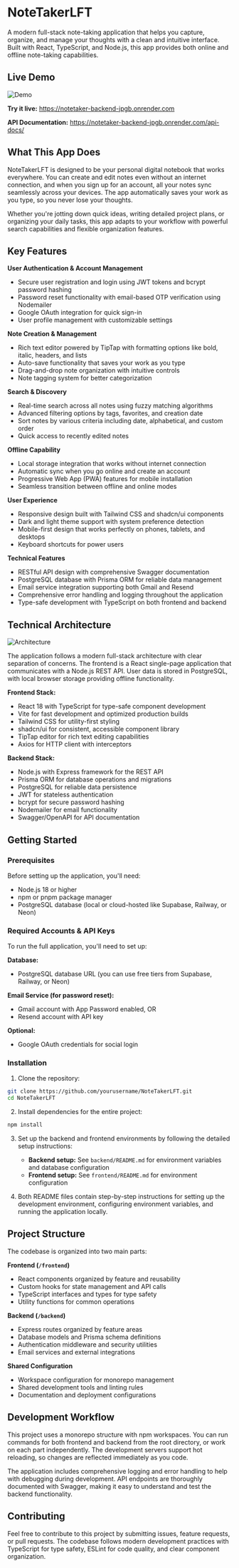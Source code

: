 # NoteTakerLFT

A modern full-stack note-taking application that helps you capture, organize, and manage your thoughts with a clean and intuitive interface. Built with React, TypeScript, and Node.js, this app provides both online and offline note-taking capabilities.

## Live Demo

![Demo](/frontend/public/demo.gif)

**Try it live:** https://notetaker-backend-jpgb.onrender.com

**API Documentation:** https://notetaker-backend-jpgb.onrender.com/api-docs/

## What This App Does

NoteTakerLFT is designed to be your personal digital notebook that works everywhere. You can create and edit notes even without an internet connection, and when you sign up for an account, all your notes sync seamlessly across your devices. The app automatically saves your work as you type, so you never lose your thoughts.

Whether you're jotting down quick ideas, writing detailed project plans, or organizing your daily tasks, this app adapts to your workflow with powerful search capabilities and flexible organization features.

## Key Features

**User Authentication & Account Management**
- Secure user registration and login using JWT tokens and bcrypt password hashing
- Password reset functionality with email-based OTP verification using Nodemailer
- Google OAuth integration for quick sign-in
- User profile management with customizable settings

**Note Creation & Management**
- Rich text editor powered by TipTap with formatting options like bold, italic, headers, and lists
- Auto-save functionality that saves your work as you type
- Drag-and-drop note organization with intuitive controls
- Note tagging system for better categorization

**Search & Discovery**
- Real-time search across all notes using fuzzy matching algorithms
- Advanced filtering options by tags, favorites, and creation date
- Sort notes by various criteria including date, alphabetical, and custom order
- Quick access to recently edited notes

**Offline Capability**
- Local storage integration that works without internet connection
- Automatic sync when you go online and create an account
- Progressive Web App (PWA) features for mobile installation
- Seamless transition between offline and online modes

**User Experience**
- Responsive design built with Tailwind CSS and shadcn/ui components
- Dark and light theme support with system preference detection
- Mobile-first design that works perfectly on phones, tablets, and desktops
- Keyboard shortcuts for power users

**Technical Features**
- RESTful API design with comprehensive Swagger documentation
- PostgreSQL database with Prisma ORM for reliable data management
- Email service integration supporting both Gmail and Resend
- Comprehensive error handling and logging throughout the application
- Type-safe development with TypeScript on both frontend and backend

## Technical Architecture

![Architecture](/frontend/public/architecture.png)

The application follows a modern full-stack architecture with clear separation of concerns. The frontend is a React single-page application that communicates with a Node.js REST API. User data is stored in PostgreSQL, with local browser storage providing offline functionality.

**Frontend Stack:**
- React 18 with TypeScript for type-safe component development
- Vite for fast development and optimized production builds
- Tailwind CSS for utility-first styling
- shadcn/ui for consistent, accessible component library
- TipTap editor for rich text editing capabilities
- Axios for HTTP client with interceptors

**Backend Stack:**
- Node.js with Express framework for the REST API
- Prisma ORM for database operations and migrations
- PostgreSQL for reliable data persistence
- JWT for stateless authentication
- bcrypt for secure password hashing
- Nodemailer for email functionality
- Swagger/OpenAPI for API documentation

## Getting Started

### Prerequisites

Before setting up the application, you'll need:

- Node.js 18 or higher
- npm or pnpm package manager
- PostgreSQL database (local or cloud-hosted like Supabase, Railway, or Neon)

### Required Accounts & API Keys

To run the full application, you'll need to set up:

**Database:**
- PostgreSQL database URL (you can use free tiers from Supabase, Railway, or Neon)

**Email Service (for password reset):**
- Gmail account with App Password enabled, OR
- Resend account with API key

**Optional:**
- Google OAuth credentials for social login

### Installation

1. Clone the repository:
```bash
git clone https://github.com/yourusername/NoteTakerLFT.git
cd NoteTakerLFT
```

2. Install dependencies for the entire project:
```bash
npm install
```

3. Set up the backend and frontend environments by following the detailed setup instructions:
   - **Backend setup:** See `backend/README.md` for environment variables and database configuration
   - **Frontend setup:** See `frontend/README.md` for environment configuration

4. Both README files contain step-by-step instructions for setting up the development environment, configuring environment variables, and running the application locally.

## Project Structure

The codebase is organized into two main parts:

**Frontend (`/frontend`)**
- React components organized by feature and reusability
- Custom hooks for state management and API calls
- TypeScript interfaces and types for type safety
- Utility functions for common operations

**Backend (`/backend`)**
- Express routes organized by feature areas
- Database models and Prisma schema definitions
- Authentication middleware and security utilities
- Email services and external integrations

**Shared Configuration**
- Workspace configuration for monorepo management
- Shared development tools and linting rules
- Documentation and deployment configurations

## Development Workflow

This project uses a monorepo structure with npm workspaces. You can run commands for both frontend and backend from the root directory, or work on each part independently. The development servers support hot reloading, so changes are reflected immediately as you code.

The application includes comprehensive logging and error handling to help with debugging during development. API endpoints are thoroughly documented with Swagger, making it easy to understand and test the backend functionality.

## Contributing

Feel free to contribute to this project by submitting issues, feature requests, or pull requests. The codebase follows modern development practices with TypeScript for type safety, ESLint for code quality, and clear component organization.

